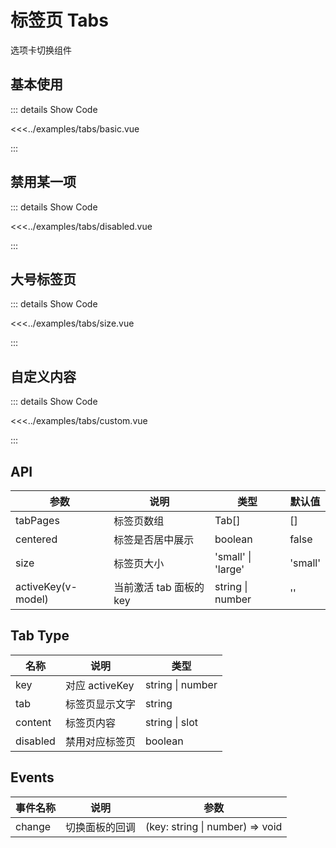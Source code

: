 # 标签页 Tabs

选项卡切换组件


## 基本使用 

<tabs-basic />

::: details Show Code

<<<../examples/tabs/basic.vue

:::

## 禁用某一项

<tabs-disabled />

::: details Show Code

<<<../examples/tabs/disabled.vue

:::

## 大号标签页 

<tabs-size />

::: details Show Code

<<<../examples/tabs/size.vue

:::

## 自定义内容

<tabs-custom />

::: details Show Code

<<<../examples/tabs/custom.vue

:::

## API

参数 | 说明 | 类型 | 默认值 |
-- | -- | -- | -- | 
tabPages | 标签页数组 | Tab[] | [] | 
centered | 标签是否居中展示 | boolean | false | 
size | 标签页大小 | 'small' &#124; 'large' | 'small' | 
activeKey(v-model) | 当前激活 tab 面板的 key | string &#124; number | '' | 

## Tab Type

名称 | 说明 | 类型 | 
-- | -- | -- | 
key | 对应 activeKey | string &#124; number | 
tab | 标签页显示文字 | string | 
content | 标签页内容 | string &#124; slot | 
disabled | 禁用对应标签页 | boolean | 

## Events

事件名称 | 说明 | 参数
-- | -- | --
change | 切换面板的回调 | (key: string &#124; number) => void